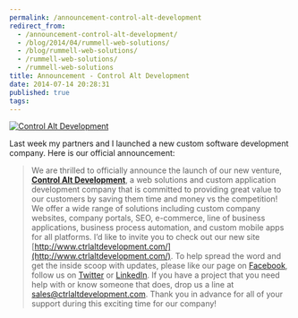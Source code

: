 ```yaml
---
permalink: /announcement-control-alt-development
redirect_from: 
  - /announcement-control-alt-development/
  - /blog/2014/04/rummell-web-solutions/
  - /blog/rummell-web-solutions/
  - /rummell-web-solutions/
  - /rummell-web-solutions
title: Announcement - Control Alt Development
date: 2014-07-14 20:28:31
published: true
tags: 
---
```



[![Control Alt Development](http://res.cloudinary.com/jrummell/image/upload/v1437489225/logo-1600x619_wbpvzl.png)](http://www.ctrlaltdevelopment.com/)

Last week my partners and I launched a new custom software development company. Here is our official announcement:

> We are thrilled to officially announce the launch of our new venture, **[Control Alt Development](http://www.ctrlaltdevelopment.com/)**, a web solutions and custom application development company that is committed to providing great value to our customers by saving them time and money vs the competition! We offer a wide range of solutions including custom company websites, company portals, SEO, e-commerce, line of business applications, business process automation, and custom mobile apps for all platforms. I’d like to invite you to check out our new site [http://www.ctrlaltdevelopment.com/](http://www.ctrlaltdevelopment.com/). To help spread the word and get the inside scoop with updates, please like our page on [Facebook](https://www.facebook.com/ctrlaltdevelopment), follow us on [Twitter](https://twitter.com/controlaltdev) or [LinkedIn](https://www.linkedin.com/company/control-alt-development). If you have a project that you need help with or know someone that does, drop us a line at [sales@ctrlaltdevelopment.com](mailto:sales@ctrlaltdevelopment.com). Thank you in advance for all of your support during this exciting time for our company!


